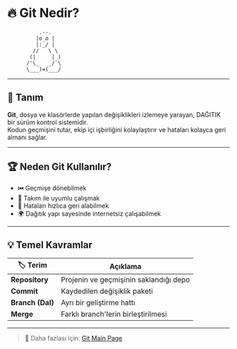 # 🔥 Git Nedir?

```
          .--.
         |o_o |
         |:_/ |
        //   \ \
       (|     | )
      /'\_   _/`\
      \___)=(___/
```

---

## 🧩 **Tanım**

**Git**, dosya ve klasörlerde yapılan değişiklikleri izlemeye yarayan, DAĞITIK bir sürüm kontrol sistemidir.  
Kodun geçmişini tutar, ekip içi işbirliğini kolaylaştırır ve hataları kolayca geri almanı sağlar.

---

## 🏆 **Neden Git Kullanılır?**

- ⏮️ Geçmişe dönebilmek
- 🤝 Takım ile uyumlu çalışmak
- 🛟 Hataları hızlıca geri alabilmek
- 🌍 Dağıtık yapı sayesinde internetsiz çalışabilmek

---

## 💡 **Temel Kavramlar**

| 🏷️ Terim         | Açıklama                               |
| ---------------- | -------------------------------------- |
| **Repository**   | Projenin ve geçmişinin saklandığı depo |
| **Commit**       | Kaydedilen değişiklik paketi           |
| **Branch (Dal)** | Ayrı bir geliştirme hattı              |
| **Merge**        | Farklı branch'lerin birleştirilmesi    |

---

> 📖 Daha fazlası için: [Git Main Page]([https://git-scm.com/book/tr/v2](https://git--scm-com.translate.goog/?_x_tr_sl=en&_x_tr_tl=tr&_x_tr_hl=tr&_x_tr_pto=tc))
